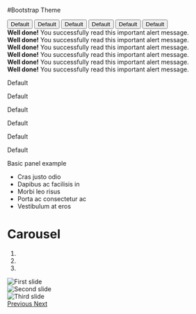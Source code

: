 
#Bootstrap Theme

<div>
<button type="button" class="btn btn-lg btn-default">Default</button>
<button type="button" class="btn btn-lg btn-primary">Default</button>
<button type="button" class="btn btn-lg btn-danger">Default</button>
<button type="button" class="btn btn-lg btn-success">Default</button>
<button type="button" class="btn btn-lg btn-info">Default</button>
<button type="button" class="btn btn-lg btn-warning">Default</button>
</div>

<div class="alert alert-success" role="alert"> <strong>Well done!</strong> You successfully read this important alert message.</div>

<div class="alert alert-primary" role="alert"> <strong>Well done!</strong> You successfully read this important alert message.</div>

<div class="alert alert-danger" role="alert"> <strong>Well done!</strong> You successfully read this important alert message.</div>

<div class="alert alert-info" role="alert"> <strong>Well done!</strong> You successfully read this important alert message.</div>

<div class="alert alert-default" role="alert"> <strong>Well done!</strong> You successfully read this important alert message.</div>

<div class="alert alert-info" role="alert"> <strong>Well done!</strong> You successfully read this important alert message.</div>



<span class="label label-default">Default</span>

<span class="label label-info">Default</span>

<span class="label label-danger">Default</span>

<span class="label label-primary">Default</span>

<span class="label label-success">Default</span>

<span class="label label-warning">Default</span>

<div class="panel panel-default">
<div class="panel-body">
Basic panel example
</div>
</div>



<ul class="list-group">
<li class="list-group-item">Cras justo odio</li>
<li class="list-group-item">Dapibus ac facilisis in</li>
<li class="list-group-item">Morbi leo risus</li>
<li class="list-group-item">Porta ac consectetur ac</li>
<li class="list-group-item">Vestibulum at eros</li>
</ul>



<div class="page-header">
<h1>Carousel</h1>
</div>
<div id="carousel-example-generic" class="carousel slide" data-ride="carousel">
<ol class="carousel-indicators">
<li data-target="#carousel-example-generic" data-slide-to="0" class="active"></li>
<li data-target="#carousel-example-generic" data-slide-to="1"></li>
<li data-target="#carousel-example-generic" data-slide-to="2"></li>
</ol>
<div class="carousel-inner" role="listbox">
<div class="item active">
<img src="images/california/2015-12-19 13.43.09.jpg" alt="First slide">
</div>
<div class="item">
<img src="images/california/2015-12-19 13.09.53.jpg" alt="Second slide">
</div>
<div class="item">
<img src="images/california/2015-12-19 09.35.14.jpg" alt="Third slide">
</div>
</div>
<a class="left carousel-control" href="#carousel-example-generic" role="button" data-slide="prev">
<span class="glyphicon glyphicon-chevron-left" aria-hidden="true"></span>
<span class="sr-only">Previous</span>
</a>
<a class="right carousel-control" href="#carousel-example-generic" role="button" data-slide="next">
<span class="glyphicon glyphicon-chevron-right" aria-hidden="true"></span>
<span class="sr-only">Next</span>
</a>
</div>





